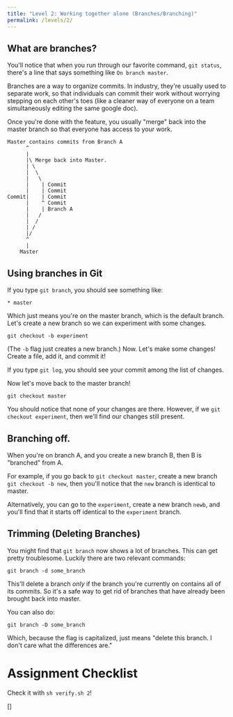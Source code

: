 ```yaml
---
title: "Level 2: Working together alone (Branches/Branching)"
permalink: /levels/2/
---
```


## What are branches?

You'll notice that when you run through our favorite command,
`git status`, there's a line that says something like
`On branch master`.

Branches are a way to organize commits. In industry, they're
usually used to separate work, so that individuals can commit
their work without worrying stepping on each other's toes (like
a cleaner way of everyone on a team simultaneously editing
the same google doc).

Once you're done with the feature, you usually "merge" back into
the master branch so that everyone has access to your work.

```
Master contains commits from Branch A
      ^
      |
      |\ Merge back into Master.
      | \
      |  \
      |   \
      |    | Commit
      |    | Commit
Commit|    | Commit
      |    ^ Commit
      |    | Branch A
      |   /
      |  /
      | /
      |/
      ^
      |
    Master
```

## Using branches in Git

If you type `git branch`, you should see something
like:

`* master`

Which just means you're on the master branch, which
is the default branch. Let's create a new branch
so we can experiment with some changes.

`git checkout -b experiment`

(The `-b` flag just creates a new branch.) 
Now. Let's make some changes! Create a file,
add it, and commit it!

If you type `git log`, you should see your commit
among the list of changes.

Now let's move back to the master branch!

`git checkout master`

You should notice that none of your changes are there.
However, if we `git checkout experiment`, then we'll
find our changes still present.

## Branching off.

When you're on branch A, and you create a new branch B,
then B is "branched" from A.

For example, if you go back to `git checkout master`, create
a new branch `git checkout -b new`, then you'll notice
that the `new` branch is identical to master.

Alternatively, you can go to the `experiment`, create a new
branch `newb`, and you'll find that it starts off identical
to the `experiment` branch.

## Trimming (Deleting Branches)

You might find that `git branch` now shows a lot of branches.
This can get pretty troublesome. Luckily there are two relevant
commands:

`git branch -d some_branch`

This'll delete a branch _only_ if the branch you're currently on
contains all of its commits. So it's a safe way to get rid of branches
that have already been brought back into master.

You can also do:

`git branch -D some_branch`

Which, because the flag is capitalized, just means "delete this 
branch. I don't care what the differences are."




# Assignment Checklist
Check it with `sh verify.sh 2`!

 [] 